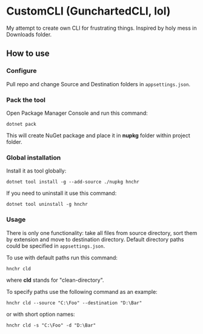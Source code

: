 # CustomCLI (GunchartedCLI, lol)
My attempt to create own CLI for frustrating things. Inspired by holy mess in Downloads folder.

## How to use
### Configure
Pull repo and change Source and Destination folders in `appsettings.json`.

### Pack the tool
Open Package Manager Console and run this command:

`dotnet pack`

This will create NuGet package and place it in **nupkg** folder within project folder.

### Global installation
Install it as tool globally:

`dotnet tool install -g --add-source ./nupkg hnchr`

If you need to uninstall it use this command:

`dotnet tool uninstall -g hnchr`

### Usage
There is only one functionality: take all files from source directory, sort them by extension and move to destination directory. 
Default directory paths could be specified in `appsettings.json`.

To use with default paths run this command:

`hnchr cld`

where **cld** stands for "clean-directory".

To specify paths use the following command as an example:

`hnchr cld --source "C:\Foo" --destination "D:\Bar"`

or with short option names:

`hnchr cld -s "C:\Foo" -d "D:\Bar"`

